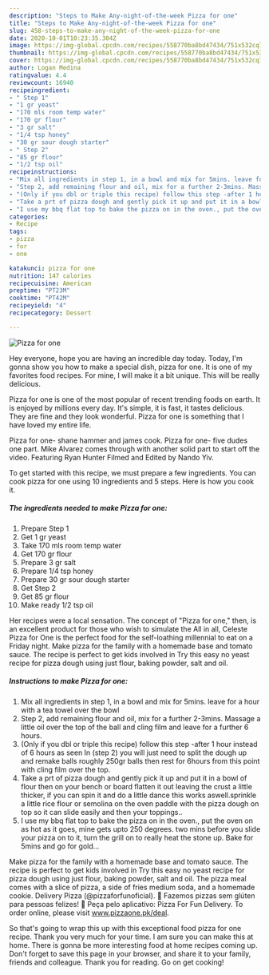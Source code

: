 ```yaml
---
description: "Steps to Make Any-night-of-the-week Pizza for one"
title: "Steps to Make Any-night-of-the-week Pizza for one"
slug: 458-steps-to-make-any-night-of-the-week-pizza-for-one
date: 2020-10-01T10:23:35.304Z
image: https://img-global.cpcdn.com/recipes/558770ba8bd47434/751x532cq70/pizza-for-one-recipe-main-photo.jpg
thumbnail: https://img-global.cpcdn.com/recipes/558770ba8bd47434/751x532cq70/pizza-for-one-recipe-main-photo.jpg
cover: https://img-global.cpcdn.com/recipes/558770ba8bd47434/751x532cq70/pizza-for-one-recipe-main-photo.jpg
author: Logan Medina
ratingvalue: 4.4
reviewcount: 16940
recipeingredient:
- " Step 1"
- "1 gr yeast"
- "170 mls room temp water"
- "170 gr flour"
- "3 gr salt"
- "1/4 tsp honey"
- "30 gr sour dough starter"
- " Step 2"
- "85 gr flour"
- "1/2 tsp oil"
recipeinstructions:
- "Mix all ingredients in step 1, in a bowl and mix for 5mins. leave for a hour with a tea towel over the bowl"
- "Step 2, add remaining flour and oil, mix for a further 2-3mins. Massage a little oil over the top of the ball and cling film and leave for a further 6 hours."
- "(Only if you dbl or triple this recipe) follow this step -after 1 hour instead of 6 hours as seen In (step 2) you will just need to split the dough up and remake balls roughly 250gr balls then rest for 6hours from this point with cling film over the top."
- "Take a prt of pizza dough and gently pick it up and put it in a bowl of flour then on your bench or board flatten it out leaving the crust a little thicker, if you can spin it and do a little dance this works aswell.sprinkle a little rice flour or semolina on the oven paddle with the pizza dough on top so it can slide easily and then your toppings.."
- "I use my bbq flat top to bake the pizza on in the oven., put the oven on as hot as it goes, mine gets upto 250 degrees. two mins before you slide your pizza on to it, turn the grill on to really heat the stone up. Bake for 5mins and go for gold..."
categories:
- Recipe
tags:
- pizza
- for
- one

katakunci: pizza for one 
nutrition: 147 calories
recipecuisine: American
preptime: "PT23M"
cooktime: "PT42M"
recipeyield: "4"
recipecategory: Dessert

---
```



![Pizza for one](https://img-global.cpcdn.com/recipes/558770ba8bd47434/751x532cq70/pizza-for-one-recipe-main-photo.jpg)

Hey everyone, hope you are having an incredible day today. Today, I'm gonna show you how to make a special dish, pizza for one. It is one of my favorites food recipes. For mine, I will make it a bit unique. This will be really delicious.

Pizza for one is one of the most popular of recent trending foods on earth. It is enjoyed by millions every day. It's simple, it is fast, it tastes delicious. They are fine and they look wonderful. Pizza for one is something that I have loved my entire life.

Pizza for one- shane hammer and james cook. Pizza for one- five dudes one part. Mike Alvarez comes through with another solid part to start off the video. Featuring Ryan Hunter Filmed and Edited by Nando Yiv.


To get started with this recipe, we must prepare a few ingredients. You can cook pizza for one using 10 ingredients and 5 steps. Here is how you cook it.

<!--inarticleads1-->

##### The ingredients needed to make Pizza for one:

1. Prepare  Step 1
1. Get 1 gr yeast
1. Take 170 mls room temp water
1. Get 170 gr flour
1. Prepare 3 gr salt
1. Prepare 1/4 tsp honey
1. Prepare 30 gr sour dough starter
1. Get  Step 2
1. Get 85 gr flour
1. Make ready 1/2 tsp oil


Her recipes were a local sensation. The concept of &#34;Pizza for one,&#34; then, is an excellent product for those who wish to simulate the All in all, Celeste Pizza for One is the perfect food for the self-loathing millennial to eat on a Friday night. Make pizza for the family with a homemade base and tomato sauce. The recipe is perfect to get kids involved in Try this easy no yeast recipe for pizza dough using just flour, baking powder, salt and oil. 

<!--inarticleads2-->

##### Instructions to make Pizza for one:

1. Mix all ingredients in step 1, in a bowl and mix for 5mins. leave for a hour with a tea towel over the bowl
1. Step 2, add remaining flour and oil, mix for a further 2-3mins. Massage a little oil over the top of the ball and cling film and leave for a further 6 hours.
1. (Only if you dbl or triple this recipe) follow this step -after 1 hour instead of 6 hours as seen In (step 2) you will just need to split the dough up and remake balls roughly 250gr balls then rest for 6hours from this point with cling film over the top.
1. Take a prt of pizza dough and gently pick it up and put it in a bowl of flour then on your bench or board flatten it out leaving the crust a little thicker, if you can spin it and do a little dance this works aswell.sprinkle a little rice flour or semolina on the oven paddle with the pizza dough on top so it can slide easily and then your toppings..
1. I use my bbq flat top to bake the pizza on in the oven., put the oven on as hot as it goes, mine gets upto 250 degrees. two mins before you slide your pizza on to it, turn the grill on to really heat the stone up. Bake for 5mins and go for gold...


Make pizza for the family with a homemade base and tomato sauce. The recipe is perfect to get kids involved in Try this easy no yeast recipe for pizza dough using just flour, baking powder, salt and oil. The pizza meal comes with a slice of pizza, a side of fries medium soda, and a homemade cookie. Delivery Pizza (@pizzaforfunoficial). 🍕 Fazemos pizzas sem glúten para pessoas felizes! 📲 Peça pelo aplicativo: Pizza For Fun Delivery. To order online, please visit www.pizzaone.pk/deal. 

So that's going to wrap this up with this exceptional food pizza for one recipe. Thank you very much for your time. I am sure you can make this at home. There is gonna be more interesting food at home recipes coming up. Don't forget to save this page in your browser, and share it to your family, friends and colleague. Thank you for reading. Go on get cooking!
